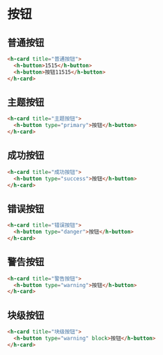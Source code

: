 # 按钮

## 普通按钮
```html
<h-card title="普通按钮">
  <h-button>1515</h-button>
  <h-button>按钮11515</h-button>
</h-card>
```
## 主题按钮
```html
<h-card title="主题按钮">
  <h-button type="primary">按钮</h-button>
</h-card>
```
## 成功按钮
```html
<h-card title="成功按钮">
  <h-button type="success">按钮</h-button>
</h-card>
```
## 错误按钮
```html
<h-card title="错误按钮">
  <h-button type="danger">按钮</h-button>
</h-card>
```
## 警告按钮
```html
<h-card title="警告按钮">
  <h-button type="warning">按钮</h-button>
</h-card>
```
## 块级按钮
```html
<h-card title="块级按钮">
  <h-button type="warning" block>按钮</h-button>
</h-card>
```

<t-frame src='https://guanghuijs.gitee.io/ghui-next/#/button' />



